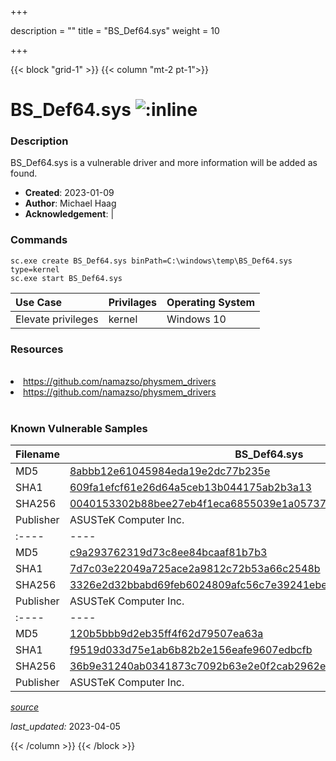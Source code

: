 +++

description = ""
title = "BS_Def64.sys"
weight = 10

+++


{{< block "grid-1" >}}
{{< column "mt-2 pt-1">}}


# BS_Def64.sys ![:inline](/images/twitter_verified.png) 


### Description

BS_Def64.sys is a vulnerable driver and more information will be added as found.

- **Created**: 2023-01-09
- **Author**: Michael Haag
- **Acknowledgement**:  | [](https://twitter.com/)

### Commands

```
sc.exe create BS_Def64.sys binPath=C:\windows\temp\BS_Def64.sys type=kernel
sc.exe start BS_Def64.sys
```

| Use Case | Privilages | Operating System | 
|:---- | ---- | ---- |
| Elevate privileges | kernel | Windows 10 |

### Resources
<br>
<li><a href=" https://github.com/namazso/physmem_drivers"> https://github.com/namazso/physmem_drivers</a></li>
<li><a href="https://github.com/namazso/physmem_drivers">https://github.com/namazso/physmem_drivers</a></li>
<br>

### Known Vulnerable Samples

| Filename | BS_Def64.sys |
|:---- | ---- | 
| MD5 | <a href="https://www.virustotal.com/gui/file/8abbb12e61045984eda19e2dc77b235e">8abbb12e61045984eda19e2dc77b235e</a> |
| SHA1 | <a href="https://www.virustotal.com/gui/file/609fa1efcf61e26d64a5ceb13b044175ab2b3a13">609fa1efcf61e26d64a5ceb13b044175ab2b3a13</a> |
| SHA256 | <a href="https://www.virustotal.com/gui/file/0040153302b88bee27eb4f1eca6855039e1a057370f5e8c615724fa5215bada3">0040153302b88bee27eb4f1eca6855039e1a057370f5e8c615724fa5215bada3</a> |
| Publisher | ASUSTeK Computer Inc. || Signature | ASUSTeK Computer Inc., VeriSign Class 3 Code Signing 2004 CA, VeriSign Class 3 Public Primary CA   || Description | Default BIOS Flash Driver || Filename | BS_Def64.sys |
|:---- | ---- | 
| MD5 | <a href="https://www.virustotal.com/gui/file/c9a293762319d73c8ee84bcaaf81b7b3">c9a293762319d73c8ee84bcaaf81b7b3</a> |
| SHA1 | <a href="https://www.virustotal.com/gui/file/7d7c03e22049a725ace2a9812c72b53a66c2548b">7d7c03e22049a725ace2a9812c72b53a66c2548b</a> |
| SHA256 | <a href="https://www.virustotal.com/gui/file/3326e2d32bbabd69feb6024809afc56c7e39241ebe70a53728c77e80995422a5">3326e2d32bbabd69feb6024809afc56c7e39241ebe70a53728c77e80995422a5</a> |
| Publisher | ASUSTeK Computer Inc. || Signature | ASUSTeK Computer Inc., VeriSign Class 3 Code Signing 2004 CA, VeriSign Class 3 Public Primary CA   || Description | Default BIOS Flash Driver || Filename | BS_Def64.sys |
|:---- | ---- | 
| MD5 | <a href="https://www.virustotal.com/gui/file/120b5bbb9d2eb35ff4f62d79507ea63a">120b5bbb9d2eb35ff4f62d79507ea63a</a> |
| SHA1 | <a href="https://www.virustotal.com/gui/file/f9519d033d75e1ab6b82b2e156eafe9607edbcfb">f9519d033d75e1ab6b82b2e156eafe9607edbcfb</a> |
| SHA256 | <a href="https://www.virustotal.com/gui/file/36b9e31240ab0341873c7092b63e2e0f2cab2962ebf9b25271c3a1216b7669eb">36b9e31240ab0341873c7092b63e2e0f2cab2962ebf9b25271c3a1216b7669eb</a> |
| Publisher | ASUSTeK Computer Inc. || Signature | ASUSTeK Computer Inc., VeriSign Class 3 Code Signing 2004 CA, VeriSign Class 3 Public Primary CA   || Description | Default BIOS Flash Driver |


[*source*](https://github.com/magicsword-io/LOLDrivers/tree/main/yaml/bs_def64.sys.yml)

*last_updated:* 2023-04-05








{{< /column >}}
{{< /block >}}
